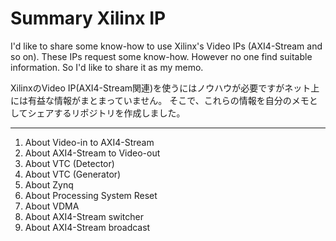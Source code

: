 # Summary Xilinx IP

I'd like to share some know-how to use Xilinx's Video IPs (AXI4-Stream and so on).
These IPs request some know-how. However no one find suitable information.
So I'd like to share it as my memo.

XilinxのVideo IP(AXI4-Stream関連)を使うにはノウハウが必要ですがネット上には有益な情報がまとまっていません。
そこで、これらの情報を自分のメモとしてシェアするリポジトリを作成しました。

---

1. About Video-in to AXI4-Stream
1. About AXI4-Stream to Video-out
1. About VTC (Detector)
1. About VTC (Generator)
1. About Zynq
1. About Processing System Reset
1. About VDMA
1. About AXI4-Stream switcher
1. About AXI4-Stream broadcast
